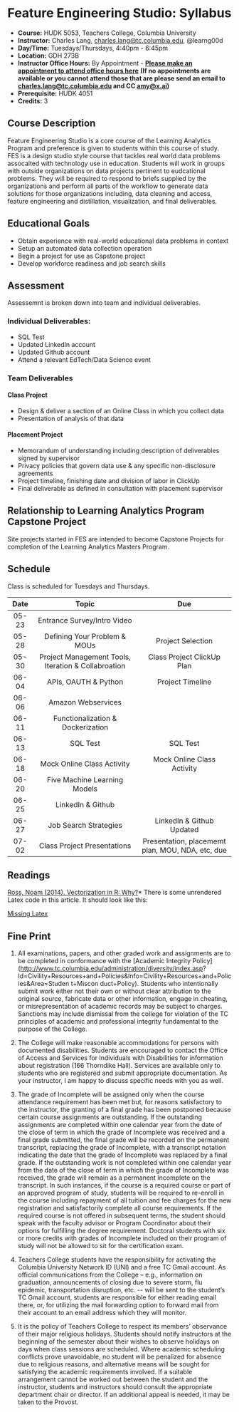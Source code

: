 # Feature Engineering Studio: Syllabus

* **Course:** HUDK 5053, Teachers College, Columbia University
* **Instructor:** Charles Lang, [charles.lang@tc.columbia.edu](mailto:lang2@tc.columbia.edu), @learng00d
* **Day/Time:** Tuesdays/Thursdays, 4:40pm - 6:45pm 
* **Location:** GDH 273B
* **Instructor Office Hours:** By Appointment - **[Please make an appointment to attend office hours here](https://calendar.google.com/calendar/selfsched?sstoken=UUNxY1RIY01kNmJZfGRlZmF1bHR8M2U5ODgxZmNiOWQ0NDc2N2VmNWQ0NThiM2JmMGRmZmQ)** 
**(If no appointments are available or you cannot attend those that are please send an email to charles.lang@tc.columbia.edu and CC amy@x.ai)**
*  **Prerequisite:** HUDK 4051
*  **Credits:** 3

## Course Description

Feature Engineering Studio is a core course of the Learning Analytics Program and preference is given to students within this course of study. FES is a design studio style course that tackles real world data problems assocaited with technology use in education. Students will work in groups with outside organizations on data projects pertinent to eudcational problems. They will be required to respond to briefs supplied by the organizations and perform all parts of the workflow to generate data solutions for those organizations including, 
data cleaning and access, feature engineering and distillation, visualization, and final deliverables.

## Educational Goals

* Obtain experience with real-world educational data problems in context
* Setup an automated data collection operation
* Begin a project for use as Capstone project
* Develop workforce readiness and job search skills

## Assessment

Assessemnt is broken down into team and individual deliverables.

### Individual Deliverables:

* SQL Test
* Updated LinkedIn account 
* Updated Github account 
* Attend a relevant EdTech/Data Science event

### Team Deliverables

#### Class Project
* Design & deliver a section of an Online Class in which you collect data
* Presentation of analysis of that data

#### Placement Project
* Memorandum of understanding including description of deliverables signed by supervisor
* Privacy policies that govern data use & any specific non-disclosure agreements
* Project timeline, finishing date and division of labor in ClickUp
* Final deliverable as defined in consultation with placement supervisor

## Relationship to Learning Analytics Program Capstone Project

Site projects started in FES are intended to become Capstone Projects for completion of the Learning Analytics Masters Program. 

## Schedule

Class is scheduled for Tuesdays and Thursdays.


| Date  | Topic                                                | Due                          | 
| :---: |:----------------------------------------------------:| :--------------------------: |
| 05-23 | Entrance Survey/Intro Video                          |                              |
| 05-28 | Defining Your Problem & MOUs                         | Project Selection            |
| 05-30 | Project Management Tools, Iteration & Collabroation  | Class Project ClickUp Plan   |
| 06-04 | APIs, OAUTH & Python                                 | Project Timeline             |
| 06-06 | Amazon Webservices                                   |                              |
| 06-11 | Functionalization & Dockerization                    |                              |
| 06-13 | SQL Test                                             | SQL Test                     |
| 06-18 | Mock Online Class Activity                           | Mock Online Class Activity   |
| 06-20 | Five Machine Learning Models                         |                              |
| 06-25 | LinkedIn & Github                                    |                              |
| 06-27 | Job Search Strategies                                | LinkedIn & Github Updated    |
| 07-02 | Class Project Presentations                          | Presentation, placememt plan, MOU, NDA, etc, due|

## Readings

[Ross, Noam (2014). Vectorization in R: Why?](https://www.noamross.net/blog/2014/4/16/vectorization-in-r--why.html)* There is some unrendered Latex code in this article. It should look like this:

[Missing Latex](https://github.com/feature-engineering-studio/syllabus/blob/master/missing-latex.png)


## Fine Print

1. All examinations, papers, and other graded work and assignments are to be completed in conformance with the [Academic Integrity Policy](http://www.tc.columbia.edu/administration/diversity/index.asp? Id=Civility+Resources+and+Policies&Info=Civility+Resources+and+Policies&Area=Studen t+Miscon duct+Policy). Students who intentionally submit work either not their own or without clear attribution to the original source, fabricate data or other information, engage in cheating, or misrepresentation of academic records may be subject to charges. Sanctions may include dismissal from the college for violation of the TC principles of academic and professional integrity fundamental to the purpose of the College.

2. The College will make reasonable accommodations for persons with documented disabilities. Students are encouraged to contact the Office of Access and Services for Individuals with Disabilities for information about registration (166 Thorndike Hall). Services are available only to students who are registered and submit appropriate documentation. As your instructor, I am happy to discuss specific needs with you as well.

3. The grade of Incomplete will be assigned only when the course attendance requirement has been met but, for reasons satisfactory to the instructor, the granting of a final grade has been postponed because certain course assignments are outstanding. If the outstanding assignments are completed within one calendar year from the date of the close of term in which the grade of Incomplete was received and a final grade submitted, the final grade will be recorded on the permanent transcript, replacing the grade of Incomplete, with a transcript notation indicating the date that the grade of Incomplete was replaced by a final grade. If the outstanding work is not completed within one calendar year from the date of the close of term in which the grade of Incomplete was received, the grade will remain as a permanent Incomplete on the transcript. In such instances, if the course is a required course or part of an approved program of study, students will be required to re-enroll in the course including repayment of all tuition and fee charges for the new registration and satisfactorily complete all course requirements. If the required course is not offered in subsequent terms, the student should speak with the faculty advisor or Program Coordinator about their options for fulfilling the degree requirement. Doctoral students with six or more credits with grades of Incomplete included on their program of study will not be allowed to sit for the certification exam.

4. Teachers College students have the responsibility for activating the Columbia University Network ID (UNI) and a free TC Gmail account. As official communications from the College – e.g., information on graduation, announcements of closing due to severe storm, flu epidemic, transportation disruption, etc. -- will be sent to the student’s TC Gmail account, students are responsible for either reading email there, or, for utilizing the mail forwarding option to forward mail from their account to an email address which they will monitor.

5. It is the policy of Teachers College to respect its members’ observance of their major religious holidays. Students should notify instructors at the beginning of the semester about their wishes to observe holidays on days when class sessions are scheduled. Where academic scheduling conflicts prove unavoidable, no student will be penalized for absence due to religious reasons, and alternative means will be sought for satisfying the academic requirements involved. If a suitable arrangement cannot be worked out between the student and the instructor, students and instructors should consult the appropriate department chair or director. If an additional appeal is needed, it may be taken to the Provost.
